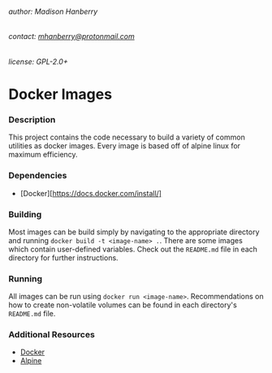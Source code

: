 ###### author: Madison Hanberry
###### contact: mhanberry@protonmail.com
###### license: GPL-2.0+
# Docker Images
### Description
This project contains the code necessary to build a variety of common utilities as docker images. Every image is based off of alpine linux for maximum efficiency.
### Dependencies
* [Docker][https://docs.docker.com/install/]
### Building
Most images can be build simply by navigating to the appropriate directory and running `docker build -t <image-name> .`. There are some images which contain user-defined variables. Check out the `README.md` file in each directory for further instructions.
### Running
All images can be run using `docker run <image-name>`. Recommendations on how to create non-volatile volumes can be found in each directory's `README.md` file.
### Additional Resources
* [Docker](https://www.docker.com)
* [Alpine](https://www.alpinelinux.org)
